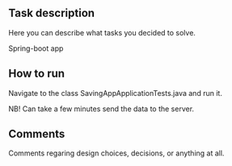 ## Task description
Here you can describe what tasks you decided to solve.

Spring-boot app 

## How to run
Navigate to the class SavingAppApplicationTests.java and run it.

NB! Can take a few minutes send the data to the server.


## Comments
Comments regaring design choices, decisions, or anything at all.
